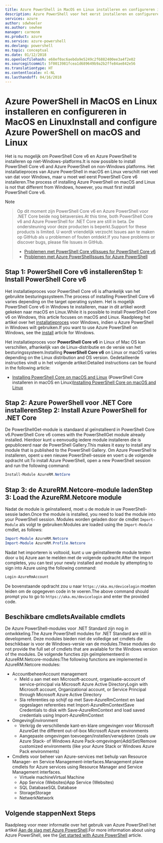 ```yaml
---
title: Azure PowerShell in MacOS en Linux installeren en configureren in MacOS en Linux | Microsoft Docs
description: Azure PowerShell voor het eerst installeren en configureren in MacOS en Linux.
services: azure
author: sdwheeler
ms.author: sewhee
manager: carmonm
ms.product: azure
ms.service: azure-powershell
ms.devlang: powershell
ms.topic: conceptual
ms.date: 01/12/2018
ms.openlocfilehash: e68ef0ac6aebda9e5249c2f6882400ee3a4f2e02
ms.sourcegitcommit: 5f0013981fcea1d689649b9a2b2ffe84ae842e56
ms.translationtype: HT
ms.contentlocale: nl-NL
ms.lasthandoff: 04/16/2018
---
```

# <a name="install-and-configure-azure-powershell-on-macos-and-linux"></a><span data-ttu-id="468c7-103">Azure PowerShell in MacOS en Linux installeren en configureren in MacOS en Linux</span><span class="sxs-lookup"><span data-stu-id="468c7-103">Install and configure Azure PowerShell on macOS and Linux</span></span>

<span data-ttu-id="468c7-104">Het is nu mogelijk om PowerShell Core v6 en Azure PowerShell te installeren op niet-Windows-platforms.</span><span class="sxs-lookup"><span data-stu-id="468c7-104">It is now possible to install PowerShell Core v6 and Azure PowerShell on non-Windows platforms.</span></span>
<span data-ttu-id="468c7-105">Het installatieproces van Azure PowerShell in macOS en Linux verschilt niet veel van dat voor Windows, maar u moet wel eerst PowerShell Core v6 installeren.</span><span class="sxs-lookup"><span data-stu-id="468c7-105">The process of installing Azure PowerShell on macOS and Linux is not that different from Windows, however, you must first install PowerShell Core v6.</span></span>

> [!NOTE]

> <span data-ttu-id="468c7-106">Op dit moment zijn PowerShell Core v6 en Azure PowerShell voor .NET Core beide nog bètaversies.</span><span class="sxs-lookup"><span data-stu-id="468c7-106">At this time, both PowerShell Core v6 and Azure PowerShell for .NET Core are still in beta.</span></span>
> <span data-ttu-id="468c7-107">De ondersteuning voor deze producten is beperkt.</span><span class="sxs-lookup"><span data-stu-id="468c7-107">Support for these products is limited.</span></span> <span data-ttu-id="468c7-108">U wordt vriendelijk verzocht Issues aan te maken op GitHub als u problemen of fouten ontdekt.</span><span class="sxs-lookup"><span data-stu-id="468c7-108">If you have problems or discover bugs, please file Issues in GitHub.</span></span>
>
> * [<span data-ttu-id="468c7-109">Problemen met PowerShell Core v6</span><span class="sxs-lookup"><span data-stu-id="468c7-109">Issues for PowerShell Core v6</span></span>](https://github.com/PowerShell/PowerShell/issues)
> * [<span data-ttu-id="468c7-110">Problemen met Azure PowerShell</span><span class="sxs-lookup"><span data-stu-id="468c7-110">Issues for Azure PowerShell</span></span>](https://github.com/azure/azure-docs-powershell/issues)

## <a name="step-1-install-powershell-core-v6"></a><span data-ttu-id="468c7-111">Stap 1: PowerShell Core v6 installeren</span><span class="sxs-lookup"><span data-stu-id="468c7-111">Step 1: Install PowerShell Core v6</span></span>

<span data-ttu-id="468c7-112">Het installatieproces voor PowerShell Core v6 is afhankelijk van het gebruikte besturingssysteem.</span><span class="sxs-lookup"><span data-stu-id="468c7-112">The process of installing PowerShell Core v6 varies depending on the target operating system.</span></span>
<span data-ttu-id="468c7-113">Het is mogelijk PowerShell Core v6 in Windows te installeren, maar in dit artikel wordt gekeken naar macOS en Linux.</span><span class="sxs-lookup"><span data-stu-id="468c7-113">While it is possible to install PowerShell Core v6 on Windows, this article focuses on macOS and Linux.</span></span> <span data-ttu-id="468c7-114">Raadpleeg het artikel over het [installatieproces](./install-azurerm-ps.md) voor Windows, indien u Azure PowerShell in Windows wilt gebruiken.</span><span class="sxs-lookup"><span data-stu-id="468c7-114">If you want to use Azure PowerShell on Windows, see the [install](./install-azurerm-ps.md) article for Windows.</span></span>

<span data-ttu-id="468c7-115">Het installatieproces voor **PowerShell Core v6** in Linux of Mac OS kan verschillen, afhankelijk van de Linux-distributie en de versie van het besturingssysteem.</span><span class="sxs-lookup"><span data-stu-id="468c7-115">Installing **PowerShell Core v6** on Linux or macOS varies depending on the Linux distribution and OS version.</span></span>
<span data-ttu-id="468c7-116">Gedetailleerde instructies vindt u in het volgende artikel:</span><span class="sxs-lookup"><span data-stu-id="468c7-116">Detailed instructions can be found in the following article:</span></span>

- <span data-ttu-id="468c7-117">[Installing PowerShell Core on macOS and Linux](/powershell/scripting/setup/installing-powershell-core-on-macos-and-linux) (PowerShell Core installeren in macOS en Linux)</span><span class="sxs-lookup"><span data-stu-id="468c7-117">[Installing PowerShell Core on macOS and Linux](/powershell/scripting/setup/installing-powershell-core-on-macos-and-linux)</span></span>

## <a name="step-2-install-azure-powershell-for-net-core"></a><span data-ttu-id="468c7-118">Stap 2: Azure PowerShell voor .NET Core installeren</span><span class="sxs-lookup"><span data-stu-id="468c7-118">Step 2: Install Azure PowerShell for .NET Core</span></span>

<span data-ttu-id="468c7-119">De PowerShellGet-module is standaard al geïnstalleerd in PowerShell Core v6.</span><span class="sxs-lookup"><span data-stu-id="468c7-119">PowerShell Core v6 comes with the PowerShellGet module already installed.</span></span> <span data-ttu-id="468c7-120">Hierdoor kunt u eenvoudig iedere module installeren die is gepubliceerd naar de PowerShell Gallery.</span><span class="sxs-lookup"><span data-stu-id="468c7-120">This makes it easy to install any module that is published to the PowerShell Gallery.</span></span> <span data-ttu-id="468c7-121">Om Azure PowerShell te installeren, opent u een nieuwe PowerShell-sessie en voert u de volgende opdracht uit:</span><span class="sxs-lookup"><span data-stu-id="468c7-121">To install Azure PowerShell, open a new PowerShell session and run the following command:</span></span>

```powershell
Install-Module AzureRM.NetCore
```

## <a name="step-3-load-the-azurermnetcore-module"></a><span data-ttu-id="468c7-122">Stap 3: de AzureRM.Netcore-module laden</span><span class="sxs-lookup"><span data-stu-id="468c7-122">Step 3: Load the AzureRM.Netcore module</span></span>

<span data-ttu-id="468c7-123">Nadat de module is geïnstalleerd, moet u de module in uw PowerShell-sessie laden.</span><span class="sxs-lookup"><span data-stu-id="468c7-123">Once the module is installed, you need to load the module into your PowerShell session.</span></span> <span data-ttu-id="468c7-124">Modules worden geladen door de cmdlet `Import-Module` als volgt te gebruiken:</span><span class="sxs-lookup"><span data-stu-id="468c7-124">Modules are loaded using the `Import-Module` cmdlet, as follows:</span></span>

```powershell
Import-Module AzureRM.Netcore
Import-Module AzureRM.Profile.Netcore
```

<span data-ttu-id="468c7-125">Nadat het importeren is voltooid, kunt u uw geïnstalleerde module testen door u bij Azure aan te melden met de volgende opdracht:</span><span class="sxs-lookup"><span data-stu-id="468c7-125">After the import completes, you can test your newly installed and module by attempting to sign into Azure using the following command:</span></span>

```powershell
Login-AzureRmAccount
```

<span data-ttu-id="468c7-126">De bovenstaande opdracht zou u naar `https://aka.ms/devicelogin` moeten leiden om de opgegeven code in te voeren.</span><span class="sxs-lookup"><span data-stu-id="468c7-126">The above command should prompt you to go to `https://aka.ms/devicelogin` and enter the provided code.</span></span>

## <a name="available-cmdlets"></a><span data-ttu-id="468c7-127">Beschikbare cmdlets</span><span class="sxs-lookup"><span data-stu-id="468c7-127">Available cmdlets</span></span>

<span data-ttu-id="468c7-128">De Azure PowerShell-modules voor .NET Standard zijn nog in ontwikkeling.</span><span class="sxs-lookup"><span data-stu-id="468c7-128">The Azure PowerShell modules for .NET Standard are still in development.</span></span> <span data-ttu-id="468c7-129">Deze modules bieden niet de volledige set cmdlets die beschikbaar is voor de Windows-versie van de modules.</span><span class="sxs-lookup"><span data-stu-id="468c7-129">These modules do not provide the full set of cmdlets that are available for the Windows version of the modules.</span></span> <span data-ttu-id="468c7-130">De volgende functies zijn geïmplementeerd in AzureRM.Netcore-modules:</span><span class="sxs-lookup"><span data-stu-id="468c7-130">The following functions are implemented in AzureRM.Netcore modules:</span></span>

* <span data-ttu-id="468c7-131">Accountbeheer</span><span class="sxs-lookup"><span data-stu-id="468c7-131">Account management</span></span>
  - <span data-ttu-id="468c7-132">Meld u aan met een Microsoft-account, organisatie-account of service-principal via Microsoft Azure Active Directory</span><span class="sxs-lookup"><span data-stu-id="468c7-132">Login with Microsoft account, Organizational account, or Service Principal through Microsoft Azure Active Directory</span></span>
  - <span data-ttu-id="468c7-133">Sla referenties op schijf op met Save-AzureRmContext en laad opgeslagen referenties met Import-AzureRmContext</span><span class="sxs-lookup"><span data-stu-id="468c7-133">Save Credentials to disk with Save-AzureRmContext and load saved credentials using Import-AzureRmContext</span></span>
* <span data-ttu-id="468c7-134">Omgeving</span><span class="sxs-lookup"><span data-stu-id="468c7-134">Environment</span></span>
  - <span data-ttu-id="468c7-135">Verkrijg de verschillende kant-en-klare omgevingen voor Microsoft Azure</span><span class="sxs-lookup"><span data-stu-id="468c7-135">Get the different out-of-box Microsoft Azure environments</span></span>
  - <span data-ttu-id="468c7-136">Aangepaste omgevingen toevoegen/instellen/verwijderen (zoals uw Azure Stack- of Windows Azure Pack-omgevingen)</span><span class="sxs-lookup"><span data-stu-id="468c7-136">Add/Set/Remove customized environments (like your Azure Stack or Windows Azure Pack environments)</span></span>
* <span data-ttu-id="468c7-137">Cmdlets voor beheer van Azure-services met behulp van Resource Manager- en Service Management-interfaces.</span><span class="sxs-lookup"><span data-stu-id="468c7-137">Management plane cmdlets for Azure services using Resource Manager and Service Management interfaces.</span></span>
  - <span data-ttu-id="468c7-138">Virtuele machine</span><span class="sxs-lookup"><span data-stu-id="468c7-138">Virtual Machine</span></span>
  - <span data-ttu-id="468c7-139">App Service (Websites)</span><span class="sxs-lookup"><span data-stu-id="468c7-139">App Service (Websites)</span></span>
  - <span data-ttu-id="468c7-140">SQL Database</span><span class="sxs-lookup"><span data-stu-id="468c7-140">SQL Database</span></span>
  - <span data-ttu-id="468c7-141">Storage</span><span class="sxs-lookup"><span data-stu-id="468c7-141">Storage</span></span>
  - <span data-ttu-id="468c7-142">Netwerk</span><span class="sxs-lookup"><span data-stu-id="468c7-142">Network</span></span>

## <a name="next-steps"></a><span data-ttu-id="468c7-143">Volgende stappen</span><span class="sxs-lookup"><span data-stu-id="468c7-143">Next Steps</span></span>

<span data-ttu-id="468c7-144">Raadpleeg voor meer informatie over het gebruik van Azure PowerShell het artikel [Aan de slag met Azure PowerShell](get-started-azureps.md).</span><span class="sxs-lookup"><span data-stu-id="468c7-144">For more information about using Azure PowerShell, see the [Get started with Azure PowerShell](get-started-azureps.md) article.</span></span>
